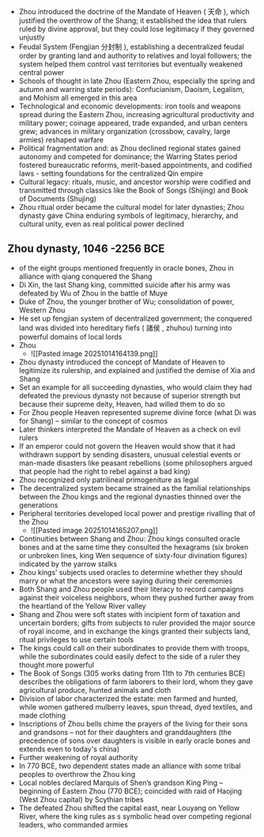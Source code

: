 * Zhou introduced the doctrine of the Mandate of Heaven ( 天命 ), which justified the overthrow of the Shang; it established the idea that rulers ruled by divine approval, but they could lose legitimacy if they governed unjustly
* Feudal System (Fengjian 分封制 ), establishing a decentralized feudal order by granting land and authority to relatives and loyal followers; the system helped them control vast territories but eventually weakened central power
* Schools of thought in late Zhou (Eastern Zhou, especially the spring and  autumn and warring state periods): Confucianism, Daoism, Legalism, and Mohism all emerged in this area
* Technological and economic developments: iron tools and weapons spread during the Eastern Zhou, increasing agricultural productivity and military power; coinage appeared, trade expanded, and urban centers grew; advances in military organization (crossbow, cavalry, large armies) reshaped warfare
* Political fragmentation and: as Zhou declined regional states gained autonomy and competed for dominance; the Warring States period fostered bureaucratic reforms, merit-based appointments, and codified laws - setting foundations for the centralized Qin empire
* Cultural legacy: rituals, music, and ancestor worship were codified and transmitted through classics like the Book of Songs (Shijing) and Book of Documents (Shujing)
* Zhou ritual order became the cultural model for later dynasties; Zhou dynasty gave China enduring symbols of legitimacy, hierarchy, and cultural unity, even as real political power declined

## Zhou dynasty, 1046 -2256 BCE
* of the eight groups mentioned frequently in oracle bones, Zhou in alliance with qiang conquered the Shang
* Di Xin, the last Shang king, committed suicide after his army was defeated by Wu of Zhou in the battle of Muye
* Duke of Zhou, the younger brother of Wu; consolidation of power, Western Zhou
* He set up fengjian system of decentralized government; the conquered land was divided into hereditary fiefs ( 諸侯 , zhuhou) turning into powerful domains of local lords
* Zhou
	* ![[Pasted image 20251014164139.png]]
* Zhou dynasty introduced the concept of Mandate of Heaven to legitimize its rulership, and explained and justified the demise of Xia and Shang
* Set an example for all succeeding dynasties, who would claim they had defeated the previous dynasty not because of superior strength but because their supreme deity, Heaven, had willed them to do so
* For Zhou people Heaven represented supreme divine force (what Di was for Shang) – similar to the concept of cosmos
* Later thinkers interpreted the Mandate of Heaven as a check on evil rulers
* If an emperor could not govern the Heaven would show that it had withdrawn support by sending disasters, unusual celestial events or man-made disasters like peasant rebellions (some philosophers argued that people had the right to rebel against a bad king)
* Zhou recognized only patrilineal primogeniture as legal
* The decentralized system became strained as the familial relationships between the Zhou kings and the regional dynasties thinned over the generations
* Peripheral territories developed local power and prestige rivalling that of the Zhou
	* ![[Pasted image 20251014165207.png]]
* Continuities between Shang and Zhou: Zhou kings consulted oracle bones and at the same time they consulted the hexagrams (six broken or unbroken lines, king Wen sequence of sixty-four divination figures) indicated by the yarrow stalks
* Zhou kings’ subjects used oracles to determine whether they should marry or what the ancestors were saying during their ceremonies
* Both Shang and Zhou people used their literacy to record campaigns against their voiceless neighbors, whom they pushed further away from the heartland of the Yellow River valley
* Shang and Zhou were soft states with incipient form of taxation and uncertain borders; gifts from subjects to ruler provided the major source of royal income, and in exchange the kings granted their subjects land, ritual privileges to use certain tools
* The kings could call on their subordinates to provide them with troops, while the subordinates could easily defect to the side of a ruler they thought more powerful
* The Book of Songs (305 works dating from 11th to 7th centuries BCE) describes the obligations of farm laborers to their lord, whom they gave agricultural produce, hunted animals and cloth
* Division of labor characterized the estate: men farmed and hunted, while women gathered mulberry leaves, spun thread, dyed textiles, and made clothing
* Inscriptions of Zhou bells chime the prayers of the living for their sons and grandsons – not for their daughters and granddaughters (the precedence of sons over daughters is visible in early oracle bones and extends even to today's china)
* Further weakening of royal authority
* In 770 BCE, two dependent states made an alliance with some tribal peoples to overthrow the Zhou king
* Local nobles declared Marquis of Shen’s grandson King Ping – beginning of Eastern Zhou (770 BCE); coincided with raid of Haojing (West Zhou capital) by Scythian tribes
* The defeated Zhou shifted the capital east, near Louyang on Yellow River, where the king rules as s symbolic head over competing regional leaders, who commanded armies 